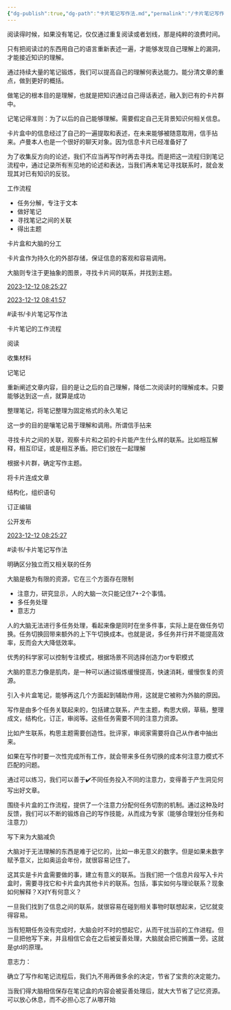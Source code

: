 ```yaml
---
{"dg-publish":true,"dg-path":"卡片笔记写作法.md","permalink":"/卡片笔记写作法/","dgPassFrontmatter":true}
---
```



阅读得时候，如果没有笔记，仅仅通过重复阅读或者划线，那是纯粹的浪费时间。

只有把阅读过的东西用自己的语言重新表述一遍，才能够发现自己理解上的漏洞，才能接近知识的理解。

通过持续大量的笔记锻炼，我们可以提高自己的理解何表达能力。能分清文章的重点，做到更好的概括。

做笔记的根本目的是理解，也就是把知识通过自己得话表述，融入到已有的卡片群中。

记笔记得准则：为了以后的自己能够理解。需要假定自己无背景知识何相关信息。

卡片盒中的信息经过了自己的一遍提取和表述，在未来能够被随意取用，信手拈来。卢曼本人也是一个很好的聊天对象。因为信息卡片已经准备好了

为了收集反方向的论述，我们不应当再写作时再去寻找。而是把这一流程归到笔记流程中，通过记录所有🈶见地的论述和表达，当我们再未笔记寻找联系时，就会发现其对已有知识的反驳。

工作流程

- 任务分解，专注于文本
- 做好笔记
- 寻找笔记之间的关联
- 得出主题

卡片盒和大脑的分工

卡片盒作为持久化的外部存储，保证信息的客观和容易调用。

大脑则专注于更抽象的图景，寻找卡片间的联系，并找到主题。

[2023-12-12 08:25:27](https://v.flomoapp.com/mine/?memo_id=OTQ4MTM3NTI)



[2023-12-12 08:41:57](https://v.flomoapp.com/mine/?memo_id=OTQ4MTU3ODg)

#读书/卡片笔记写作法

卡片笔记的工作流程

阅读

收集材料

记笔记

重新阐述文章内容，目的是让之后的自己理解，降低二次阅读时的理解成本。只要能够达到这一点，就算是成功

整理笔记，将笔记整理为固定格式的永久笔记

这一步的目的是嚷笔记易于理解和调用。所谓信手拈来

寻找卡片之间的关联，观察卡片和之前的卡片能产生什么样的联系。比如相互解释，相互印证，或是相互矛盾。把它们放在一起理解


根据卡片群，确定写作主题。

将卡片连成文章

结构化，组织语句

订正编辑

公开发布



[2023-12-12 08:25:27](https://v.flomoapp.com/mine/?memo_id=OTQ4MTM3NTI)

#读书/卡片笔记写作法

明确区分独立而又相关联的任务

大脑是极为有限的资源，它在三个方面存在限制

- 注意力，研究显示，人的大脑一次只能记住7+-2个事情。
- 多任务处理
- 意志力

人的大脑无法进行多任务处理，看起来像是同时在坐多件事，实际上是在做任务切换。任务切换回带来额外的上下午切换成本。也就是说，多任务并行并不能提高效率，反而会大大降低效率。

优秀的科学家可以控制专注模式，根据场景不同选择创造力or专职模式

大脑的意志力像是肌肉，是一种可以通过锻炼缓慢提高，快速消耗，缓慢恢复的资源。

引入卡片盒笔记，能够再这几个方面起到辅助作用，这就是它被称为外脑的原因。

写作是由多个任务关联起来的，包括建立联系，产生主题，构思大纲，草稿，整理成文，结构化，订正，审阅等。这些任务需要不同的注意力资源。

比如产生联系，构思主题需要创造性。批评家，审阅家需要将自己从作者中抽出来。

如果在写作时要一次性完成所有工作，就会带来多任务切换的成本何注意力模式不匹配的问题。

通过可以练习，我们可以善于✔️不同任务投入不同的注意力，变得善于产生洞见何写出好文章。

围绕卡片盒的工作流程，提供了一个注意力分配何任务切割的机制。通过这种及时反馈，我们可以不断的锻炼自己的写作技能，从而成为专家（能够合理划分任务和注意力）

写下来为大脑减负

大脑对于无法理解的东西是难于记忆的，比如一串无意义的数字。但是如果未数字赋予意义，比如奥运会年份，就很容易记住了。

这其实是卡片盒需要做的事，建立有意义的联系。当我们把一个信息片段写入卡片盒时，需要寻找它和卡片盒内其他卡片的联系。包括，事实如何与理论联系？现象如何解释？X对Y有何意义？

一旦我们找到了信息之间的联系，就很容易在碰到相关事物时联想起来，记忆就变得容易。

当有短期任务没有完成时，大脑会时不时的想起它，从而干扰当前的工作进程。但一旦把他写下来，并且相信它会在之后被妥善处理，大脑就会把它搁置一旁。这就是gtd的原理。

意志力：

确立了写作和笔记流程后，我们九不用再做多余的决定，节省了宝贵的决定能力。

当我们得大脑相信保存在笔记盒的内容会被妥善处理后，就大大节省了记忆资源。可以放心休息，而不必担心忘了从哪开始


